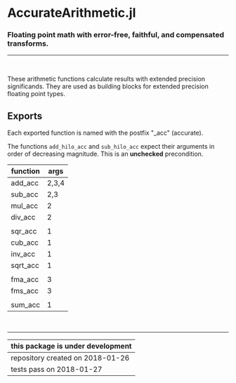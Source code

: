 # AccurateArithmetic.jl

### Floating point math with error-free, faithful, and compensated transforms. 

-------
&nbsp;

These arithmetic functions calculate results with extended precision significands.
They are used as building blocks for extended precision floating point types.

## Exports

Each exported function is named with the postfix "\_acc" (accurate).

The functions `add_hilo_acc` and `sub_hilo_acc` expect their arguments in order of decreasing magnitude.  This is an __unchecked__ precondition.



| function | args |
|---------|-------|
| add_acc | 2,3,4 |
| sub_acc | 2,3   |
| mul_acc | 2     |
| div_acc | 2     |
|         |       |
| sqr_acc | 1     |
| cub_acc | 1     |
| inv_acc | 1     |
| sqrt_acc | 1    |
|         |       |
| fma_acc |  3    |
| fms_acc |  3    |
|         |       |
| sum_acc | 1     | 

&nbsp;

-----
    

| this package is under development |
|-----------------------------------|
| repository created on 2018-01-26  |
| tests pass on 2018-01-27          |
